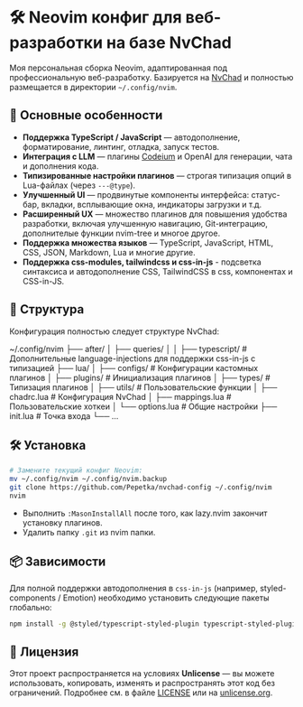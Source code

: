 # 🛠️ Neovim конфиг для веб-разработки на базе NvChad

Моя персональная сборка Neovim, адаптированная под профессиональную веб-разработку. Базируется на [NvChad](https://github.com/NvChad/NvChad) и полностью размещается в директории `~/.config/nvim`.

## 🚀 Основные особенности

- **Поддержка TypeScript / JavaScript** — автодополнение, форматирование, линтинг, отладка, запуск тестов.
- **Интеграция с LLM** — плагины [Codeium](https://codeium.com/) и OpenAI для генерации, чата и дополнения кода.
- **Типизированные настройки плагинов** — строгая типизация опций в Lua-файлах (через `---@type`).
- **Улучшенный UI** — продвинутые компоненты интерфейса: статус-бар, вкладки, всплывающие окна, индикаторы загрузки и т.д.
- **Расширенный UX** — множество плагинов для повышения удобства разработки, включая улучшенную навигацию, Git-интеграцию, дополнителые функции nvim-tree и многое другое.
- **Поддержка множества языков** — TypeScript, JavaScript, HTML, CSS, JSON, Markdown, Lua и многие другие.
- **Поддержка css-modules, tailwindcss и css-in-js** - подсветка синтаксиса и автодополнение CSS, TailwindCSS в css, компонентах и CSS-in-JS.

## 📂 Структура

Конфигурация полностью следует структуре NvChad:

~/.config/nvim
├── after/
│   ├── queries/
│   │   ├── typescript/  # Дополнительные language-injections для поддержки css-in-js с типизацией
├── lua/
│   ├── configs/         # Конфигурации кастомных плагинов
│   ├── plugins/         # Инициализация плагинов
│   ├── types/           # Типизация плагинов
│   ├── utils/           # Пользовательские функции
│   ├── chadrc.lua       # Конфигурация NvChad
│   ├── mappings.lua     # Пользовательские хоткеи
│   └── options.lua      # Общие настройки
├── init.lua             # Точка входа
└── …

## 🛠️ Установка

```bash
# Замените текущий конфиг Neovim:
mv ~/.config/nvim ~/.config/nvim.backup
git clone https://github.com/Pepetka/nvchad-config ~/.config/nvim
nvim
```
- Выполнить `:MasonInstallAll` после того, как lazy.nvim закончит установку плагинов.
- Удалить папку `.git` из nvim папки.

## 📦 Зависимости

Для полной поддержки автодополнения в `css-in-js` (например, styled-components / Emotion) необходимо установить следующие пакеты глобально:

```bash
npm install -g @styled/typescript-styled-plugin typescript-styled-plugin
```

## 📜 Лицензия

Этот проект распространяется на условиях **Unlicense** — вы можете использовать, копировать, изменять и распространять этот код без ограничений. Подробнее см. в файле [LICENSE](./LICENSE) или на [unlicense.org](https://unlicense.org).
